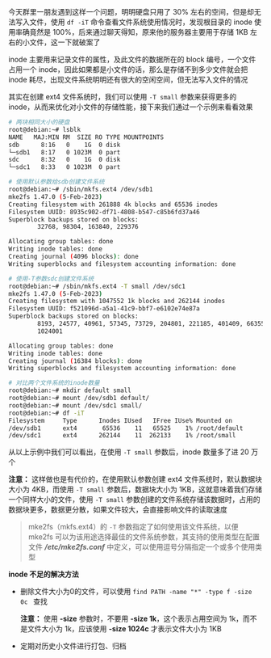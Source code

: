 今天群里一朋友遇到这样一个问题，明明硬盘只用了 30% 左右的空间，但是却无法写入文件，使用 `df -iT` 命令查看文件系统使用情况时，发现根目录的 inode 使用率确竟然是 100%，后来通过聊天得知，原来他的服务器主要用于存储 1KB 左右的小文件，这一下就破案了

inode 主要用来记录文件的属性，及此文件的数据所在的 block 编号，一个文件占用一个 inode，因此如果都是小文件的话，那么是存储不到多少文件就会把 inode 耗尽，出现文件系统明明还有很大的空闲空间，但无法写入文件的情况

其实在创建 ext4 文件系统时，我们可以使用 `-T small` 参数来获得更多的 inode，从而来优化对小文件的存储性能，接下来我们通过一个示例来看看效果

```bash
# 两块相同大小的硬盘
root@debian:~# lsblk
NAME   MAJ:MIN RM  SIZE RO TYPE MOUNTPOINTS
sdb      8:16   0    1G  0 disk
└─sdb1   8:17   0 1023M  0 part
sdc      8:32   0    1G  0 disk
└─sdc1   8:33   0 1023M  0 part

# 使用默认参数给sdb创建文件系统
root@debian:~# /sbin/mkfs.ext4 /dev/sdb1
mke2fs 1.47.0 (5-Feb-2023)
Creating filesystem with 261888 4k blocks and 65536 inodes
Filesystem UUID: 8935c902-df71-4808-b547-c85b6fd37a46
Superblock backups stored on blocks:
        32768, 98304, 163840, 229376

Allocating group tables: done
Writing inode tables: done
Creating journal (4096 blocks): done
Writing superblocks and filesystem accounting information: done

# 使用-T参数sdc创建文件系统
root@debian:~# /sbin/mkfs.ext4 -T small /dev/sdc1
mke2fs 1.47.0 (5-Feb-2023)
Creating filesystem with 1047552 1k blocks and 262144 inodes
Filesystem UUID: f521096d-a5a1-41c9-bbf7-e6102e74e87a
Superblock backups stored on blocks:
        8193, 24577, 40961, 57345, 73729, 204801, 221185, 401409, 663553,
        1024001

Allocating group tables: done
Writing inode tables: done
Creating journal (16384 blocks): done
Writing superblocks and filesystem accounting information: done

# 对比两个文件系统的inode数量
root@debian:~# mkdir default small
root@debian:~# mount /dev/sdb1 default/
root@debian:~# mount /dev/sdc1 small/
root@debian:~# df -iT
Filesystem     Type      Inodes IUsed   IFree IUse% Mounted on
/dev/sdb1      ext4       65536    11   65525    1% /root/default
/dev/sdc1      ext4      262144    11  262133    1% /root/small
```

从以上示例中我们可以看出，在使用 `-T small` 参数后，inode 数量多了进 20 万个

**注意：** 这样做也是有代价的，在使用默认参数创建 ext4 文件系统时，默认数据块大小为 4KB，而使用 `-T small` 参数后，数据块大小为 1KB，这就意味着我们存储一个同样大小的文件，使用 `-T small` 参数创建的文件系统存储该数据时，占用的数据块更多，数据更分散，如果文件较大，会直接影响文件的读取速度

> mke2fs（mkfs.ext4）的 `-T` 参数指定了如何使用该文件系统，以便 mke2fs 可以为该用途选择最佳的文件系统参数，其支持的使用类型在配置文件 ***/etc/mke2fs.conf*** 中定义，可以使用逗号分隔指定一个或多个使用类型

**inode 不足的解决方法**

- 删除文件大小为0的文件，可以使用 `find PATH -name "*" -type f -size 0c ` 查找

  **注意：** 使用 **-size** 参数时，不要用 **-size 1k**，这个表示占用空间为 1k，而不是文件大小为 1k，应该使用 **-size 1024c** 才表示文件大小为 1KB

- 定期对历史小文件进行打包、归档

